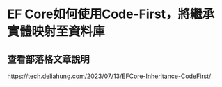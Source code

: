 # EF Core如何使用Code-First，將繼承實體映射至資料庫
## 查看部落格文章說明
https://tech.deliahung.com/2023/07/13/EFCore-Inheritance-CodeFirst/
